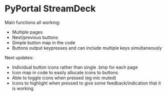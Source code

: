 # PyPortal StreamDeck

Main functions all working:
- Multiple pages
- Next/previous buttons
- Simple button map in the code
- Buttons output keypresses and can include multiple keys simultaneously

Next updates:
- Individual button icons rather than single .bmp for each page
- Icon map in code to easily allocate icons to buttons
- Able to toggle icons when pressed (eg mic muted)
- Icons to highlight when pressed to give some feedback/indication that it is working
